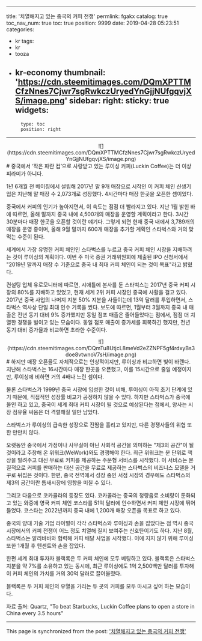 
---
title: '치열해지고 있는 중국의 커피 전쟁'
permlink: fgakx
catalog: true
toc_nav_num: true
toc: true
position: 9999
date: 2019-04-28 05:23:51
categories:
- kr
tags:
- kr
- tooza
- kr-economy
thumbnail: 'https://cdn.steemitimages.com/DQmXPTTMCfzNnes7Cjwr7sgRwkczUryedYnGjjNUfgqvjXS/image.png'
sidebar:
    right:
        sticky: true
widgets:
    -
        type: toc
        position: right
---


<center>
![](https://cdn.steemitimages.com/DQmXPTTMCfzNnes7Cjwr7sgRwkczUryedYnGjjNUfgqvjXS/image.png)
</center>
#
중국에서 ‘작은 파란 컵’으로 사랑받고 있는 루이싱 커피(Luckin Coffee)는 더 이상 피라미가 아니다.

 

1년 6개월 전 베이징에서 설립해 2017년 말 9개 매장으로 시작인 이 커피 체인 신생기업은 지난해 말 매장 수 2,073개로 성장했다. 4시간마다 매장 한곳을 오픈한 셈이었다.

 

중국에서 커피의 인기가 높아지면서, 이 속도는 점점 더 빨라지고 있다. 지난 1월 밝힌 바에 따르면, 올해 말까지 중국 내에 4,500개의 매장을 운영할 계획이라고 한다. 3시간 30분마다 매장 한곳을 오픈할 것이란 얘기다. 그렇게 되면 현재 중국 내에서 3,789개의 매장을 운영 중이며, 올해 9월 말까지 600개 매장을 추가할 계획인 스타벅스와 거의 맞먹는 수준이 된다. 

 

세계에서 가장 유명한 커피 체인인 스타벅스를 누르고 중국 커피 체인 시장을 지배하려는 것이 루이싱의 계획이다. 이번 주 미국 증권 거래위원회에 제출된 IPO 신청서에서 "2019년 말까지 매장 수 기준으로 중국 내 최대 커피 체인이 되는 것이 목표"라고 밝혔다.

 

컨설팅 업체 유로모니터에 따르면, 시애틀에 본사를 둔 스타벅스는 2017년 중국 커피 시장의 80%를 지배하고 있었고, 현재 세계 2위 커피 시장인 중국에 사활을 걸고 있다. 2017년 중국 사업의 나머지 지분 50% 지분을 사들이는데 13억 달러를 투입하면서, 스타벅스 역사상 단일 최대 인수 기록을 썼다. 보도에 따르면, 1월부터 3월까지 중국 내 매출은 전년 동기 대비 9% 증가했지만 동일 점포 매출은 줄어들었다는 점에서, 점점 더 치열한 경쟁을 벌이고 있는 모습이다. 동일 점포 매출이 증가세를 회복하긴 했지만, 전년 동기 대비 증가율과 비교하면 초라한 수준이다. 
<center>
![](https://cdn.steemitimages.com/DQmTu8UtjcL8meVd2eZZNPF5gf4rdxyBs3doe8vtwnoV7sH/image.png)
</center>
#
하지만 매장 오픈율도 자체적으로는 인상적이지만, 루이싱과 비교하면 빛이 바랜다. 지난해 스타벅스는 16시간마다 매장 한곳을 오픈했고, 이를 15시간으로 줄일 예정이지만, 루이싱에 비하면 거의 4배나 느린 셈이다. 

 

물론 스타벅스가 1999년 중국 시장에 입성한 것이 비해, 루이싱이 아직 초기 단계에 있기 때문에, 직접적인 성장률 비교가 공정하지 않을 수 있다. 하지만 스타벅스가 중국에 올인 하고 있고, 중국이 세계 최대 커피 시장이 될 것으로 예상된다는 점에서, 양사는 시장 점유율 싸움은 더 격렬해질 일만 남았다. 

 

스타벅스가 루이싱의 급속한 성장으로 진땀을 흘리고 있지만, 다른 경쟁사들의 위협 또한 만만치 않다. 

 

오랫동안 중국에서 가정이나 사무실이 아닌 사회적 공간을 의미하는 "제3의 공간"이 될 것이라고 주창해 온 위워크(WeWork)와도 경쟁해야 한다. 최근 위워크는 분 단위로 책상을 빌려주고 대신 무료로 커피를 제공하는 주문형 서비스를 시작했다. 이 서비스는 본질적으로 커피를 판매하는 대신 공간을 무료로 제공하는 스타벅스의 비즈니스 모델을 거꾸로 뒤집은 것이다. 한편, 중국 전역에서 성장 중인 서점 시장의 경우에도 스타벅스의 제3의 공간이란 틈새시장에 영향을 미칠 수 있다.

 

그리고 다음으로 코카콜라의 등장도 있다. 코카콜라는 중국의 청량음료 소비량이 둔화되고 있는 와중에 영국 커피 체인 코스타를 51억 달러에 인수하면서 커피 체인 시장에 뛰어들었다. 코스타는 2022년까지 중국 내에 1,200개 매장 오픈을 목표로 하고 있다.

 

중국의 양대 기술 기업 라이벌이 각각 스타벅스와 루이싱과 손을 잡았다는 점 역시 중국 시장에서의 커피 전쟁이 어느 정도 치열해 질지 보여주는 신호탄이기도 하다. 지난 8월, 스타벅스는 알리바바와 협력해 커피 배달 사업을 시작했다. 이에 지지 않기 위해 루이싱 또한 1개월 후 텐센트와 손을 잡았다.

 

한편 세계 최대 투자자 블랙록은 두 커피 체인에 모두 베팅하고 있다. 블랙록은 스타벅스 지분을 약 7%를 소유하고 있는 동시에, 최근 루이싱에도 1억 2,500백만 달러를 투자해 이 커피 체인의 가치를 거의 30억 달러로 끌어올렸다.

 

블랙록은 두 커피 체인의 우열을 가리는 두 곳의 커피를 모두 마시고 싶어 하는 모습이다.

 

자료 출처: Quartz, "To beat Starbucks, Luckin Coffee plans to open a store in China every 3.5 hours"

- - -

This page is synchronized from the post: ['치열해지고 있는 중국의 커피 전쟁'](https://steemit.com/@pius.pius/fgakx)
